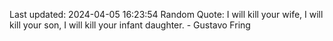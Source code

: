 Last updated: 2024-04-05 16:23:54
Random Quote: I will kill your wife, I will kill your son, I will kill your infant daughter. - Gustavo Fring
